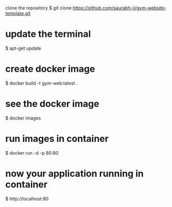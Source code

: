  clone the repository 
$ git clone https://github.com/saurabh-ji/gym-website-template.git

# update the terminal 

$ apt-get update

# create docker image
$ docker build -t gym-web:latest .

# see the docker image

$ docker images 

# run images in container 
$ docker run -d -p 80:80 

# now your application running in container 
$ http://localhost:80

